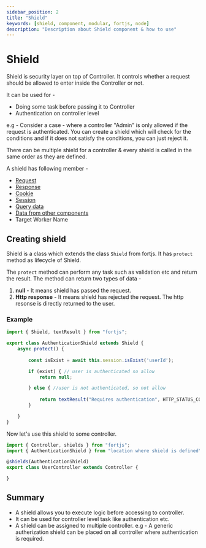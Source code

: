 ```yaml
---
sidebar_position: 2
title: "Shield"
keywords: [shield, component, modular, fortjs, node]
description: "Description about Shield component & how to use"
---
```


# Shield

Shield is security layer on top of Controller. It controls whether a request should be allowed to enter inside the Controller or not. 

It can be used for -

* Doing some task before passing it to Controller
* Authentication on controller level

e.g - Consider a case - where a controller "Admin" is only allowed if the request is authenticated. You can create a shield which will check for the conditions and if it does not satisfy the conditions, you can just reject it.

There can be multiple shield for a controller & every shield is called in the same order as they are defined.

A shield has following member - 

* [Request](/docs/types/http-request.md)
* [Response](/docs/types/http-response.md)
* [Cookie](/docs/concepts/cookie.md)
* [Session](/docs/concepts/session.md)
* [Query data](/docs/concepts/query.md)
* [Data from other components](/docs/concepts/data.md)
* Target Worker Name

## Creating shield

Shield is a class which extends the class `Shield` from fortjs. It has `protect` method as lifecycle of Shield. 

The `protect` method can perform any task such as validation etc and return the result. The method can return two types of data - 

1. **null** - It means shield has passed the request.
2. **Http response** - It means shield has rejected the request. The http resonse is directly returned to the user.


### Example

```javascript
import { Shield, textResult } from "fortjs";

export class AuthenticationShield extends Shield {
    async protect() {
         
        const isExist = await this.session.isExist('userId');

        if (exist) { // user is authenticated so allow
            return null;

        } else { //user is not authenticated, so not allow
    
            return textResult("Requires authentication", HTTP_STATUS_CODE.BadRequest);
        }

    }
}
```

Now let's use this shield to some controller.

```javascript
import { Controller, shields } from "fortjs";
import { AuthenticationShield } from "location where shield is defined";

@shields(AuthenticationShield) 
export class UserController extends Controller {

}
```

## Summary

* A shield allows you to execute logic before accessing to controller.
* It can be used for controller level task like authentication etc.
* A shield can be assigned to multiple controller. e.g - A generic autherization shield can be placed on all controller where authentication is required.